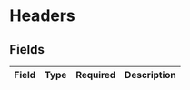 # Headers


## Fields

| Field       | Type        | Required    | Description |
| ----------- | ----------- | ----------- | ----------- |